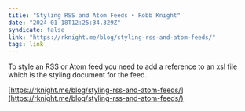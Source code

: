 ```yaml
---
title: "Styling RSS and Atom Feeds • Robb Knight"
date: "2024-01-18T12:25:34.329Z"
syndicate: false
link: "https://rknight.me/blog/styling-rss-and-atom-feeds/"
tags: link
---
```


To style an RSS or Atom feed you need to add a reference to an xsl file which is the styling document for the feed.

[https://rknight.me/blog/styling-rss-and-atom-feeds/](https://rknight.me/blog/styling-rss-and-atom-feeds/)